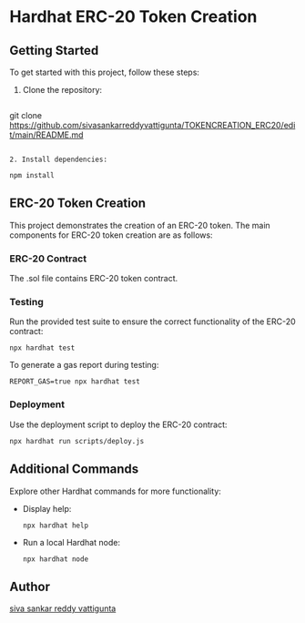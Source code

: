 
# Hardhat ERC-20 Token Creation

## Getting Started

To get started with this project, follow these steps:

1. Clone the repository:

   ```shell
  git clone https://github.com/sivasankarreddyvattigunta/TOKENCREATION_ERC20/edit/main/README.md
   ```

2. Install dependencies:

   npm install
   ```

## ERC-20 Token Creation

This project demonstrates the creation of an ERC-20 token. The main components for ERC-20 token creation are as follows:

### ERC-20 Contract

The .sol file contains  ERC-20 token contract. 

### Testing

Run the provided test suite to ensure the correct functionality of the ERC-20 contract:

```shell
npx hardhat test
```

To generate a gas report during testing:

```shell
REPORT_GAS=true npx hardhat test
```

### Deployment

Use the deployment script to deploy the ERC-20 contract:

```shell
npx hardhat run scripts/deploy.js
```

## Additional Commands

Explore other Hardhat commands for more functionality:

- Display help:

  ```shell
  npx hardhat help
  ```

- Run a local Hardhat node:

  ```shell
  npx hardhat node
  ```

## Author

[siva sankar reddy vattigunta](https://github.com/sivasankarreddyvattigunta)
